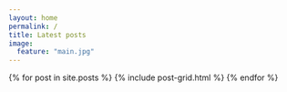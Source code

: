 ```yaml
---
layout: home 
permalink: /
title: Latest posts
image:
  feature: "main.jpg"
---
```


<div class="tiles">
{% for post in site.posts %}
	{% include post-grid.html %}
{% endfor %}
</div><!-- /.tiles -->
